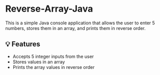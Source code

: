 # Reverse-Array-Java
This is a simple Java console application that allows the user to enter 5 numbers, stores them in an array, and prints them in reverse order.  

## 💡 Features 
- Accepts 5 integer inputs from the user 
- Stores values in an array 
- Prints the array values in reverse order
